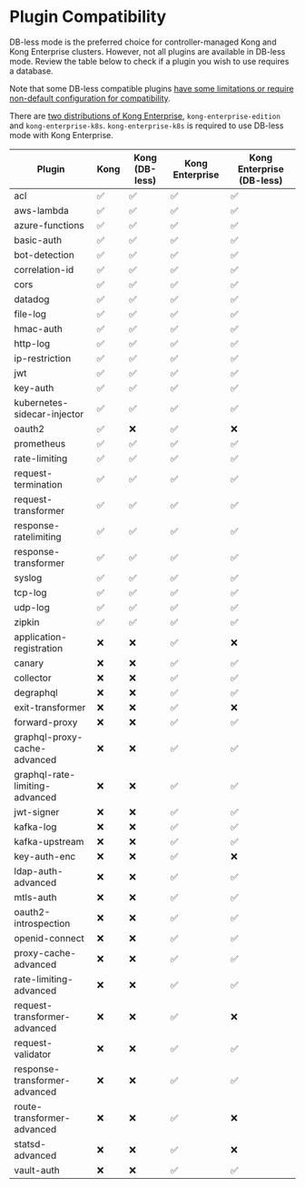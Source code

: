 # Plugin Compatibility

DB-less mode is the preferred choice for controller-managed Kong and Kong
Enterprise clusters. However, not all plugins are available in DB-less mode.
Review the table below to check if a plugin you wish to use requires a
database.

Note that some DB-less compatible plugins [have some limitations or require
non-default configuration for
compatibility](https://docs.konghq.com/latest/db-less-and-declarative-config/#plugin-compatibility).

There are [two distributions of Kong Enterprise](./version-compatibility.md),
`kong-enterprise-edition` and `kong-enterprise-k8s`. `kong-enterprise-k8s` is
required to use DB-less mode with Kong Enterprise.

|  Plugin                          |  Kong                |  Kong (DB-less)      |  Kong Enterprise     |  Kong Enterprise (DB-less)  |
|----------------------------------|----------------------|----------------------|----------------------|-----------------------------|
|  acl                             |  :white_check_mark:  |  :white_check_mark:  |  :white_check_mark:  |  :white_check_mark:         |
|  aws-lambda                      |  :white_check_mark:  |  :white_check_mark:  |  :white_check_mark:  |  :white_check_mark:         |
|  azure-functions                 |  :white_check_mark:  |  :white_check_mark:  |  :white_check_mark:  |  :white_check_mark:         |
|  basic-auth                      |  :white_check_mark:  |  :white_check_mark:  |  :white_check_mark:  |  :white_check_mark:         |
|  bot-detection                   |  :white_check_mark:  |  :white_check_mark:  |  :white_check_mark:  |  :white_check_mark:         |
|  correlation-id                  |  :white_check_mark:  |  :white_check_mark:  |  :white_check_mark:  |  :white_check_mark:         |
|  cors                            |  :white_check_mark:  |  :white_check_mark:  |  :white_check_mark:  |  :white_check_mark:         |
|  datadog                         |  :white_check_mark:  |  :white_check_mark:  |  :white_check_mark:  |  :white_check_mark:         |
|  file-log                        |  :white_check_mark:  |  :white_check_mark:  |  :white_check_mark:  |  :white_check_mark:         |
|  hmac-auth                       |  :white_check_mark:  |  :white_check_mark:  |  :white_check_mark:  |  :white_check_mark:         |
|  http-log                        |  :white_check_mark:  |  :white_check_mark:  |  :white_check_mark:  |  :white_check_mark:         |
|  ip-restriction                  |  :white_check_mark:  |  :white_check_mark:  |  :white_check_mark:  |  :white_check_mark:         |
|  jwt                             |  :white_check_mark:  |  :white_check_mark:  |  :white_check_mark:  |  :white_check_mark:         |
|  key-auth                        |  :white_check_mark:  |  :white_check_mark:  |  :white_check_mark:  |  :white_check_mark:         |
|  kubernetes-sidecar-injector     |  :white_check_mark:  |  :white_check_mark:  |  :white_check_mark:  |  :white_check_mark:         |
|  oauth2                          |  :white_check_mark:  |  :x:                 |  :white_check_mark:  |  :x:                        |
|  prometheus                      |  :white_check_mark:  |  :white_check_mark:  |  :white_check_mark:  |  :white_check_mark:         |
|  rate-limiting                   |  :white_check_mark:  |  :white_check_mark:  |  :white_check_mark:  |  :white_check_mark:         |
|  request-termination             |  :white_check_mark:  |  :white_check_mark:  |  :white_check_mark:  |  :white_check_mark:         |
|  request-transformer             |  :white_check_mark:  |  :white_check_mark:  |  :white_check_mark:  |  :white_check_mark:         |
|  response-ratelimiting           |  :white_check_mark:  |  :white_check_mark:  |  :white_check_mark:  |  :white_check_mark:         |
|  response-transformer            |  :white_check_mark:  |  :white_check_mark:  |  :white_check_mark:  |  :white_check_mark:         |
|  syslog                          |  :white_check_mark:  |  :white_check_mark:  |  :white_check_mark:  |  :white_check_mark:         |
|  tcp-log                         |  :white_check_mark:  |  :white_check_mark:  |  :white_check_mark:  |  :white_check_mark:         |
|  udp-log                         |  :white_check_mark:  |  :white_check_mark:  |  :white_check_mark:  |  :white_check_mark:         |
|  zipkin                          |  :white_check_mark:  |  :white_check_mark:  |  :white_check_mark:  |  :white_check_mark:         |
|  application-registration        |  :x:                 |  :x:                 |  :white_check_mark:  |  :x:                        |
|  canary                          |  :x:                 |  :x:                 |  :white_check_mark:  |  :white_check_mark:         |
|  collector                       |  :x:                 |  :x:                 |  :white_check_mark:  |  :white_check_mark:         |
|  degraphql                       |  :x:                 |  :x:                 |  :white_check_mark:  |  :white_check_mark:         |
|  exit-transformer                |  :x:                 |  :x:                 |  :white_check_mark:  |  :x:                        |
|  forward-proxy                   |  :x:                 |  :x:                 |  :white_check_mark:  |  :white_check_mark:         |
|  graphql-proxy-cache-advanced    |  :x:                 |  :x:                 |  :white_check_mark:  |  :white_check_mark:         |
|  graphql-rate-limiting-advanced  |  :x:                 |  :x:                 |  :white_check_mark:  |  :white_check_mark:         |
|  jwt-signer                      |  :x:                 |  :x:                 |  :white_check_mark:  |  :white_check_mark:         |
|  kafka-log                       |  :x:                 |  :x:                 |  :white_check_mark:  |  :white_check_mark:         |
|  kafka-upstream                  |  :x:                 |  :x:                 |  :white_check_mark:  |  :white_check_mark:         |
|  key-auth-enc                    |  :x:                 |  :x:                 |  :white_check_mark:  |  :x:                        |
|  ldap-auth-advanced              |  :x:                 |  :x:                 |  :white_check_mark:  |  :white_check_mark:         |
|  mtls-auth                       |  :x:                 |  :x:                 |  :white_check_mark:  |  :white_check_mark:         |
|  oauth2-introspection            |  :x:                 |  :x:                 |  :white_check_mark:  |  :white_check_mark:         |
|  openid-connect                  |  :x:                 |  :x:                 |  :white_check_mark:  |  :white_check_mark:         |
|  proxy-cache-advanced            |  :x:                 |  :x:                 |  :white_check_mark:  |  :white_check_mark:         |
|  rate-limiting-advanced          |  :x:                 |  :x:                 |  :white_check_mark:  |  :white_check_mark:         |
|  request-transformer-advanced    |  :x:                 |  :x:                 |  :white_check_mark:  |  :x:                        |
|  request-validator               |  :x:                 |  :x:                 |  :white_check_mark:  |  :white_check_mark:         |
|  response-transformer-advanced   |  :x:                 |  :x:                 |  :white_check_mark:  |  :white_check_mark:         |
|  route-transformer-advanced      |  :x:                 |  :x:                 |  :white_check_mark:  |  :x:                        |
|  statsd-advanced                 |  :x:                 |  :x:                 |  :white_check_mark:  |  :x:                        |
|  vault-auth                      |  :x:                 |  :x:                 |  :white_check_mark:  |  :white_check_mark:         |
